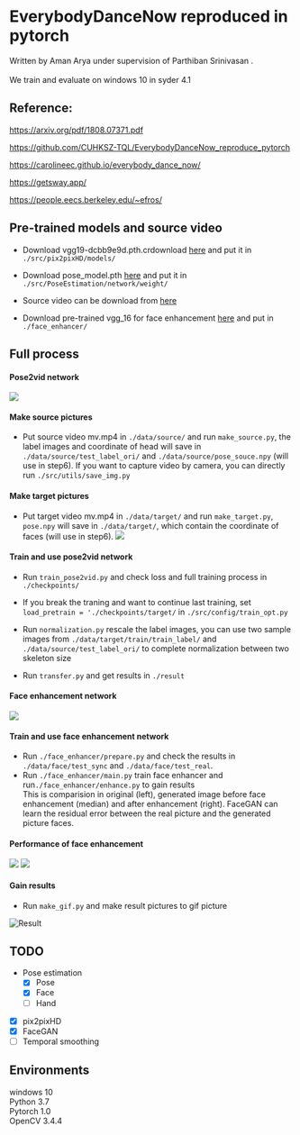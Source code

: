 # EverybodyDanceNow reproduced in pytorch

Written by Aman Arya under supervision of Parthiban Srinivasan .<br>
<br>
We train and evaluate on windows 10 in syder 4.1

## Reference:

https://arxiv.org/pdf/1808.07371.pdf

https://github.com/CUHKSZ-TQL/EverybodyDanceNow_reproduce_pytorch

https://carolineec.github.io/everybody_dance_now/

https://getsway.app/

https://people.eecs.berkeley.edu/~efros/

## Pre-trained models and source video
* Download vgg19-dcbb9e9d.pth.crdownload [here](https://drive.google.com/file/d/1JG-pLXkPmyx3o4L33rG5WMJKMoOjlXhl/view?usp=sharing) and put it in `./src/pix2pixHD/models/`  <br>

* Download pose_model.pth [here](https://drive.google.com/file/d/1DDBQsoZ94N4NRKxZbwyEXt7Tz8KqgS_w/view?usp=sharing) and put it in `./src/PoseEstimation/network/weight/`   <br>

* Source video can be download from [here](https://drive.google.com/file/d/1drRBJypNGqOZV9WFutEzDYXkEelUjZXh/view?usp=sharing)

* Download pre-trained vgg_16 for face enhancement [here](https://drive.google.com/file/d/180WgIzh0aV1Aayl_b1X7mIhVhDUcW3b1/view?usp=sharing) and put in `./face_enhancer/`

## Full process
#### Pose2vid network

![](/result/fig1.png)
#### Make source pictures
* Put source video mv.mp4 in `./data/source/` and run `make_source.py`, the label images and coordinate of head will save in `./data/source/test_label_ori/` and `./data/source/pose_souce.npy` (will use in step6). If you want to capture video by camera, you can directly run `./src/utils/save_img.py`
#### Make target pictures
* Put target video mv.mp4 in `./data/target/` and run `make_target.py`, `pose.npy` will save in `./data/target/`, which contain the coordinate of faces (will use in step6).
![](/result/fig3.png)
#### Train and use pose2vid network
* Run `train_pose2vid.py` and check loss and full training process in `./checkpoints/`

* If you break the traning and want to continue last training, set `load_pretrain = './checkpoints/target/` in `./src/config/train_opt.py`
* Run `normalization.py` rescale the label images, you can use two sample images from `./data/target/train/train_label/` and `./data/source/test_label_ori/` to complete normalization between two skeleton size
* Run `transfer.py` and get results in `./result`
#### Face enhancement network

![](/result/fig2.png)
#### Train and use face enhancement network
* Run `./face_enhancer/prepare.py` and check the results in `./data/face/test_sync` and `./data/face/test_real`.
* Run `./face_enhancer/main.py` train face enhancer and run`./face_enhancer/enhance.py` to gain results <br>
This is comparision in original (left), generated image before face enhancement (median) and after enhancement (right). FaceGAN can learn the residual error between the real picture and the generated picture faces.

#### Performance of face enhancement 
![](/result/37500_enhanced_full.png)
![](/result/37500_enhanced_head.png)

#### Gain results
* Run `make_gif.py` and make result pictures to gif picture

![Result](/result/output.gif)

## TODO

- Pose estimation
    - [x] Pose
    - [x] Face
    - [ ] Hand
- [x] pix2pixHD
- [x] FaceGAN
- [ ] Temporal smoothing

## Environments
windows 10 <br>
Python 3.7 <br>
Pytorch 1.0  <br>
OpenCV 3.4.4  <br>


